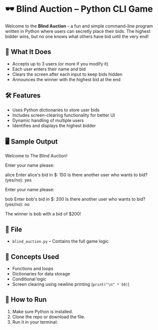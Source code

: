 # 🕶️ Blind Auction – Python CLI Game

Welcome to the **Blind Auction** – a fun and simple command-line program written in Python where users can secretly place their bids. The highest bidder wins, but no one knows what others have bid until the very end!

## 🎯 What It Does

- Accepts up to 3 users (or more if you modify it)
- Each user enters their name and bid
- Clears the screen after each input to keep bids hidden
- Announces the winner with the highest bid at the end

## 🛠️ Features

- Uses Python dictionaries to store user bids
- Includes screen-clearing functionality for better UI
- Dynamic handling of multiple users
- Identifies and displays the highest bidder

## 🖥️ Sample Output

Welcome to The Blind Auction!

Enter your name please:

alice Enter alice's bid in $: 150 Is there another user who wants to bid? (yes/no): yes

Enter your name please:

bob Enter bob's bid in $: 200 Is there another user who wants to bid? (yes/no): no

The winner is bob with a bid of $200!

## 📁 File

- `blind_auction.py` – Contains the full game logic

## 🧠 Concepts Used

- Functions and loops
- Dictionaries for data storage
- Conditional logic
- Screen clearing using newline printing (`print("\n" * 50)`)

## 🚀 How to Run

1. Make sure Python is installed.
2. Clone the repo or download the file.
3. Run it in your terminal:
